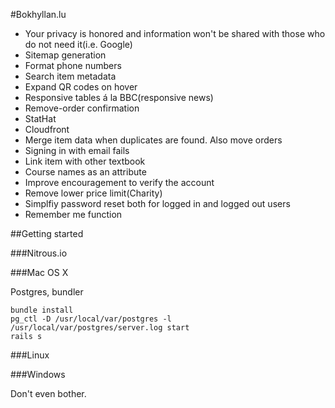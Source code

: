 #Bokhyllan.lu

* Your privacy is honored and information won't be shared with those who do not need it(i.e. Google)
* Sitemap generation
* Format phone numbers
* Search item metadata
* Expand QR codes on hover
* Responsive tables á la BBC(responsive news)
* Remove-order confirmation
* StatHat
* Cloudfront
* Merge item data when duplicates are found. Also move orders
* Signing in with email fails
* Link item with other textbook
* Course names as an attribute
* Improve encouragement to verify the account
* Remove lower price limit(Charity)
* Simplfiy password reset both for logged in and logged out users
* Remember me function

##Getting started

###Nitrous.io

###Mac OS X

Postgres, bundler

    bundle install
    pg_ctl -D /usr/local/var/postgres -l /usr/local/var/postgres/server.log start
    rails s

###Linux

###Windows

Don't even bother.
